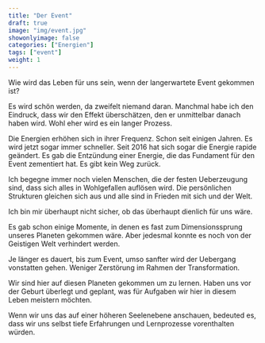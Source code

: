 ```yaml
---
title: "Der Event"
draft: true
image: "img/event.jpg"
showonlyimage: false  
categories: ["Energien"]
tags: ["event"]
weight: 1
---
```

Wie wird das Leben für uns sein, wenn der langerwartete Event gekommen ist?

<!--more-->
Es wird schön werden, da zweifelt niemand daran. Manchmal habe ich den Eindruck,
dass wir den Effekt überschätzen, den er unmittelbar danach haben wird. Wohl
eher wird es ein langer Prozess.

Die Energien erhöhen sich in ihrer Frequenz. Schon seit einigen Jahren. Es wird
jetzt sogar immer schneller. Seit 2016 hat sich sogar die Energie rapide
geändert. Es gab die Entzündung einer Energie, die das Fundament für den Event
zementiert hat. Es gibt kein Weg zurück.

Ich begegne immer noch vielen Menschen, die der festen Ueberzeugung sind, dass
sich alles in Wohlgefallen auflösen wird. Die persönlichen Strukturen gleichen
sich aus und alle sind in Frieden mit sich und der Welt.

Ich bin mir überhaupt nicht sicher, ob das überhaupt dienlich für uns wäre.

Es gab schon einige Momente, in denen es fast zum Dimensionssprung unseres
Planeten gekommen wäre. Aber jedesmal konnte es noch von der Geistigen Welt
verhindert werden.

Je länger es dauert, bis zum Event, umso sanfter wird der Uebergang vonstatten
gehen. Weniger Zerstörung im Rahmen der Transformation.

Wir sind hier auf diesen Planeten gekommen um zu lernen. Haben uns vor der
Geburt überlegt und geplant, was für Aufgaben wir hier in diesem Leben meistern
möchten. 

Wenn wir uns das auf einer höheren Seelenebene anschauen, bedeuted es, dass wir uns
selbst tiefe Erfahrungen und Lernprozesse vorenthalten würden.
